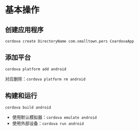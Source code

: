 # 基本操作

## 创建应用程序

`cordova create DirectoryName com.smalltown.pers CoardovaApp`

## 添加平台

`cordova platform add android`

对应删除：`cordova platform rm android`

## 构建和运行

`cordova build android`

- 使用默认模拟器：`cordova emulate android`
- 使用外部设备：`cordova run android`

